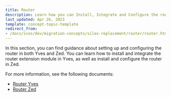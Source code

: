 ```yaml
---
title: Router
description: Learn how you can Install, Integrate and Configure the router for both Yves and Zed in your Spryker based projects.
last_updated: Apr 26, 2023
template: concept-topic-template
redirect_from:
- /docs/scos/dev/migration-concepts/silex-replacement/router/router.html
---
```


In this section, you can find guidance about setting up and configuring the router in both Yves and Zed. You can learn how to install and integrate the router extension module in Yves, as well as install and configure the router in Zed.

For more information, see the following documents:
* [Router Yves](/docs/dg/dev/upgrade-and-migrate/silex-replacement/router/router-yves.html)
* [Router Zed](/docs/dg/dev/upgrade-and-migrate/silex-replacement/router/router-zed.html)
